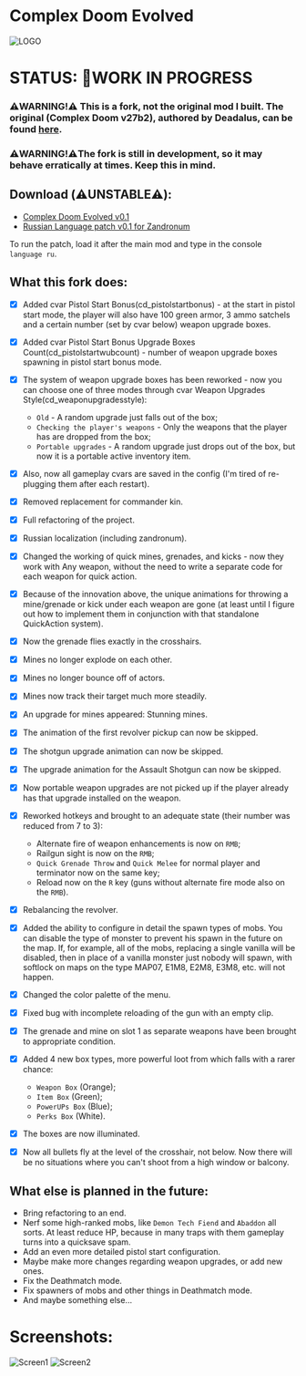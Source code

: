 # Complex Doom Evolved
![LOGO](https://i.ibb.co/fXbqYR6/MDOOMHD.png)

# STATUS: 🏁WORK IN PROGRESS

### ⚠️WARNING!⚠️ This is a fork, not the original mod I built. The original (Complex Doom v27b2), authored by Deadalus, can be found [here](https://forum.zdoom.org/viewtopic.php?t=58535).
### ⚠️WARNING!⚠️The fork is still in development, so it may behave erratically at times. Keep this in mind.

## Download (**⚠️UNSTABLE⚠️**):
- [Complex Doom Evolved v0.1](https://github.com/Doom-Mapping-Modding-Lair-DRON12261/MOD-Complex-Doom-Evolved/releases/download/v0.1/Complex_Doom_Evolved_v0.1.pk3)
- [Russian Language patch v0.1 for Zandronum](https://github.com/Doom-Mapping-Modding-Lair-DRON12261/MOD-Complex-Doom-Evolved/releases/download/v0.1/CDE_v0.1_RUS_Patch_for_Zandronum.pk3)

To run the patch, load it after the main mod and type in the console `language ru`.

## What this fork does:
- [x] Added cvar Pistol Start Bonus(cd_pistolstartbonus) - at the start in pistol start mode, the player will also have 100 green armor, 3 ammo satchels and a certain number (set by cvar below) weapon upgrade boxes.
- [x] Added cvar Pistol Start Bonus Upgrade Boxes Count(cd_pistolstartwubcount) - number of weapon upgrade boxes spawning in pistol start bonus mode.
- [x] The system of weapon upgrade boxes has been reworked - now you can choose one of three modes through cvar Weapon Upgrades Style(cd_weaponupgradesstyle):

  - `Old` - A random upgrade just falls out of the box;
  - `Checking the player's weapons` - Only the weapons that the player has are dropped from the box;
  - `Portable upgrades` - A random upgrade just drops out of the box, but now it is a portable active inventory item.
  
- [x] Also, now all gameplay cvars are saved in the config (I'm tired of re-plugging them after each restart).
- [x] Removed replacement for commander kin.
- [x] Full refactoring of the project.
- [x] Russian localization (including zandronum).
- [x] Changed the working of quick mines, grenades, and kicks - now they work with Any weapon, without the need to write a separate code for each weapon for quick action.
- [x] Because of the innovation above, the unique animations for throwing a mine/grenade or kick under each weapon are gone (at least until I figure out how to implement them in conjunction with that standalone QuickAction system).
- [x] Now the grenade flies exactly in the crosshairs.
- [x] Mines no longer explode on each other.
- [x] Mines no longer bounce off of actors.
- [x] Mines now track their target much more steadily.
- [x] An upgrade for mines appeared: Stunning mines.
- [x] The animation of the first revolver pickup can now be skipped.
- [x] The shotgun upgrade animation can now be skipped.
- [x] The upgrade animation for the Assault Shotgun can now be skipped.
- [x] Now portable weapon upgrades are not picked up if the player already has that upgrade installed on the weapon.
- [x] Reworked hotkeys and brought to an adequate state (their number was reduced from 7 to 3):
	- Alternate fire of weapon enhancements is now on `RMB`;
	- Railgun sight is now on the `RMB`;
	- `Quick Grenade Throw` and `Quick Melee` for normal player and terminator now on the same key;
	- Reload now on the `R` key (guns without alternate fire mode also on the `RMB`).
- [x] Rebalancing the revolver.
- [x] Added the ability to configure in detail the spawn types of mobs. You can disable the type of monster to prevent his spawn in the future on the map. If, for example, all of the mobs, replacing a single vanilla will be disabled, then in place of a vanilla monster just nobody will spawn, with softlock on maps on the type MAP07, E1M8, E2M8, E3M8, etc. will not happen.
- [x] Changed the color palette of the menu.
- [x] Fixed bug with incomplete reloading of the gun with an empty clip.
- [x] The grenade and mine on slot 1 as separate weapons have been brought to appropriate condition.
- [x] Added 4 new box types, more powerful loot from which falls with a rarer chance:
	- `Weapon Box` (Orange);
	- `Item Box` (Green);
	- `PowerUPs Box` (Blue);
	- `Perks Box` (White).
- [x] The boxes are now illuminated.
- [x] Now all bullets fly at the level of the crosshair, not below. Now there will be no situations where you can't shoot from a high window or balcony.

## What else is planned in the future:
- Bring refactoring to an end.
- Nerf some high-ranked mobs, like `Demon Tech Fiend` and `Abaddon` all sorts. At least reduce HP, because in many traps with them gameplay turns into a quicksave spam.
- Add an even more detailed pistol start configuration.
- Maybe make more changes regarding weapon upgrades, or add new ones.
- Fix the Deathmatch mode.
- Fix spawners of mobs and other things in Deathmatch mode.
- And maybe something else...

# Screenshots:
![Screen1](https://i.ibb.co/w672fzC/Screenshot-Doom-20230326-142853.png)
![Screen2](https://i.ibb.co/j3C5Nr9/Screenshot-Doom-20230326-142942.png)
